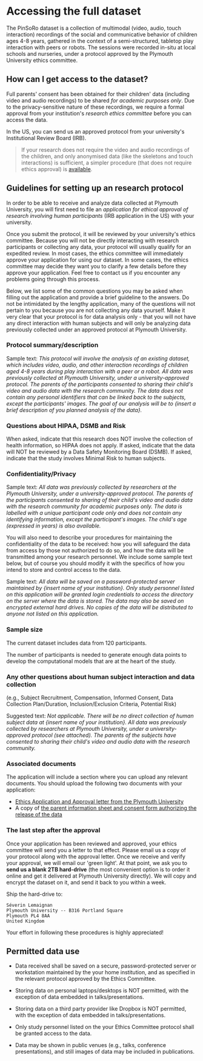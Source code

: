 Accessing the full dataset
==========================

The PinSoRo dataset is a collection of multimodal (video, audio, touch
interaction) recordings of the social and communicative behavior of children
ages 4-8 years, gathered in the context of a semi-structured, tabletop play
interaction with peers or robots. The sessions were recorded in-situ at local
schools and nurseries, under a protocol approved by the Plymouth University
ethics committee.


How can I get access to the dataset?
------------------------------------


Full parents' consent has been obtained for their children' data (including
video and audio recordings) to be shared *for academic purposes only*. Due to
the privacy-sensitive nature of these recordings, we require a formal approval
from your institution's *research ethics committee* before you can access the data.

In the US, you can send us an approved protocol from your university's
Institutional Review Board (IRB).

> If your research does not require the video and audio recordings of the
> children, and only anonymised data (like the skeletons and touch interactions)
> is sufficient, a simpler procedure (that does not require ethics approval) is
> [available](get-dataset).


Guidelines for setting up an research protocol
----------------------------------------------


In order to be able to receive and analyze data collected at Plymouth University, you
will first need to file an *application for ethical approval of research involving
human participants* (IRB application in the US) with your university.

Once you submit the protocol, it will be reviewed by your university's ethics
committee. Because you will not be directly interacting with research
participants or collecting any data, your protocol will usually qualify for an
expedited review. In most cases, the ethics committee will immediately approve
your application for using our dataset. In some cases, the ethics committee may
decide they want you to clarify a few details before they approve your
application. Feel free to contact us if you encounter any problems going through
this process.

Below, we list some of the common questions you may be asked when filling out
the application and provide a brief guideline to the answers. Do not be
intimidated by the lengthy application, many of the questions will not pertain
to you because you are not collecting any data yourself. Make it very clear that
your protocol is for data analysis only - that you will not have any direct
interaction with human subjects and will only be analyzing data previously
collected under an approved protocol at Plymouth University.

### Protocol summary/description

Sample text: *This protocol will involve the analysis of an existing dataset,
which includes video, audio, and other interaction recordings of children aged
4-8 years during play interaction with a peer or a robot. All data was
previously collected at Plymouth University, under a university-approved
protocol. The parents of the participants consented to sharing their child's
video and audio data with the research community. The data does not contain any
personal identifiers that can be linked back to the subjects, except the
participants' images. The goal of our analysis will be to {insert a brief
description of you planned analysis of the data}.*

### Questions about HIPAA, DSMB and Risk

When asked, indicate that this research does NOT involve the collection of
health information, so HIPAA does not apply. If asked, indicate that the data
will NOT be reviewed by a Data Safety Monitoring Board (DSMB). If asked,
indicate that the study involves Minimal Risk to human subjects.

### Confidentiality/Privacy

Sample text: *All data was previously collected by researchers at the Plymouth
University, under a university-approved protocol. The parents of the
participants consented to sharing of their child's video and audio data with the
research community for academic purposes only. The data is labelled with a
unique participant code only and does not contain any identifying information,
except the participant's images. The child's age (expressed in years) is also
available.*

You will also need to describe your procedures for maintaining the
confidentiality of the data to be received: how you will safeguard the data from
access by those not authorized to do so, and how the data will be transmitted
among your research personnel. We include some sample text below, but of course
you should modify it with the specifics of how you intend to store and control
access to the data.

Sample text: *All data will be saved on a password-protected server maintained
by {insert name of your institution}. Only study personnel listed on this
application will be granted login credentials to access the directory on the
server where the data is stored. The data may also be saved on encrypted
external hard drives. No copies of the data will be distributed to anyone not
listed on this application.*

### Sample size

The current dataset includes data from 120 participants.

The number of participants is needed to generate enough data points to develop
the computational models that are at the heart of the study.

### Any other questions about human subject interaction and data collection

(e.g., Subject Recruitment, Compensation, Informed Consent, Data Collection
Plan/Duration, Inclusion/Exclusion Criteria, Potential Risk)

Suggested text: *Not applicable. There will be no direct collection of human
subject data at {insert name of your institution}. All data was previously
collected by researchers at Plymouth University, under a university-approved
protocol (see attached). The parents of the subjects have consented to sharing
their child's video and audio data with the research community.*

### Associated documents

The application will include a section where you can upload any relevant
documents. You should upload the following two documents with your application:

- [Ethics Application and Approval letter from the Plymouth
  University](docs/ethics-approval.zip)
- A copy of [the parent information sheet and consent form authorizing the
  release of the data](docs/social_robots-information-sheet+consent-form.pdf)


### The last step after the approval


Once your application has been reviewed and approved, your ethics committee will
send you a letter to that effect. Please email us a copy of your protocol along
with the approval letter. Once we receive and verify your approval, we will
email our 'green light'. At that point, we ask you to **send us a blank 2TB
hard-drive** (the most convenient option is to order it online and get it 
delivered at Plymouth University directly). We will copy and encrypt the dataset
on it, and send it back to you within a week.

Ship the hard-drive to:

```
Séverin Lemaignan
Plymouth University -- B316 Portland Square
Plymouth PL4 8AA
United Kingdom
```

Your effort in following these procedures is highly appreciated!

Permitted data use
------------------

- Data received shall be saved on a secure, password-protected server or
  workstation maintained by the your home institution, and as specified in the
  relevant protocol approved by the Ethics Committee.

- Storing data on personal laptops/desktops is NOT permitted, with the exception
  of data embedded in talks/presentations.

- Storing data on a third party provider like Dropbox is NOT permitted, with the
  exception of data embedded in talks/presentations.

- Only study personnel listed on the your Ethics Committee protocol shall be
  granted access to the data.

- Data may be shown in public venues (e.g., talks, conference presentations),
  and still images of data may be included in publications.


